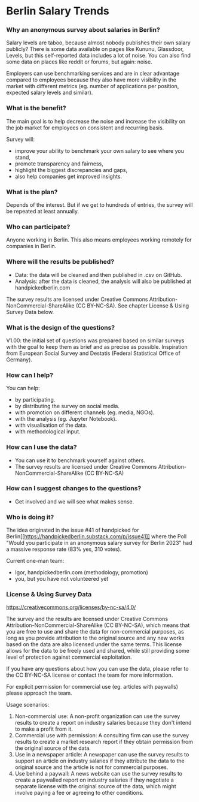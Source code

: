 # Berlin Salary Trends

### Why an anonymous survey about salaries in Berlin?

Salary levels are taboo, because almost nobody publishes their own salary publicly? There is some data available on pages like Kununu, Glassdoor, Levels, but this self-reported data includes a lot of noise. You can also find some data on places like reddit or forums, but again: noise. 

Employers can use benchmarking services and are in clear advantage compared to employees because they also have more visibility in the market with different metrics (eg. number of applications per position, expected salary levels and similar).


### What is the benefit?

The main goal is to help decrease the noise and increase the visibility on the job market for employees on consistent and recurring basis.

Survey will:
- improve your ability to benchmark your own salary to see where you stand,
- promote transparency and fairness,
- highlight the biggest discrepancies and gaps,
- also help companies get improved insights.


### What is the plan?

Depends of the interest. But if we get to hundreds of entries, the survey will be repeated at least annually. 

### Who can participate?

Anyone working in Berlin. 
This also means employees working remotely for companies in Berlin.


### Where will the results be published?
- Data: the data will be cleaned and then published in .csv on GitHub.
- Analysis: after the data is cleaned, the analysis will also be published at handpickedberlin.com

The survey results are licensed under Creative Commons Attribution-NonCommercial-ShareAlike (CC BY-NC-SA). See chapter License & Using Survey Data below.

### What is the design of the questions?

V1.00: the initial set of questions was prepared based on similar surveys with the goal to keep them as brief and as precise as possible. Inspiration from European Social Survey and Destatis (Federal Statistical Office of Germany).

### How can I help?

You can help:
- by participating.
- by distributing the survey on social media.
- with promotion on different channels (eg. media, NGOs).
- with the analysis (eg. Jupyter Notebook).
- with visualisation of the data.
- with methodological input.

### How can I use the data?

- You can use it to benchmark yourself against others.
- The survey results are licensed under Creative Commons Attribution-NonCommercial-ShareAlike (CC BY-NC-SA)

### How can I suggest changes to the questions?

- Get involved and we will see what makes sense.

### Who is doing it?

The idea originated in the issue #41 of handpicked for Berlin[[https://handpickedberlin.substack.com/p/issue41]] where the Poll "Would you participate in an anonymous salary survey for Berlin 2023" had a massive response rate (83% yes, 310 votes).

Current one-man team:
- Igor, handpickedberlin.com (methodology, promotion)
- you, but you have not volunteered yet

### License & Using Survey Data

https://creativecommons.org/licenses/by-nc-sa/4.0/

The survey and the results are licensed under Creative Commons Attribution-NonCommercial-ShareAlike (CC BY-NC-SA), which means that you are free to use and share the data for non-commercial purposes, as long as you provide attribution to the original source and any new works based on the data are also licensed under the same terms. This license allows for the data to be freely used and shared, while still providing some level of protection against commercial exploitation. 

If you have any questions about how you can use the data, please refer to the CC BY-NC-SA license or contact the team for more information.

For explicit permission for commercial use (eg. articles with paywalls) please approach the team.

Usage scenarios:

1.  Non-commercial use: A non-profit organization can use the survey results to create a report on industry salaries because they don't intend to make a profit from it.
2.  Commercial use with permission: A consulting firm can use the survey results to create a market research report if they obtain permission from the original source of the data.
3.  Use in a newspaper article: A newspaper can use the survey results to support an article on industry salaries if they attribute the data to the original source and the article is not for commercial purposes.
4.  Use behind a paywall: A news website can use the survey results to create a paywalled report on industry salaries if they negotiate a separate license with the original source of the data, which might involve paying a fee or agreeing to other conditions.
